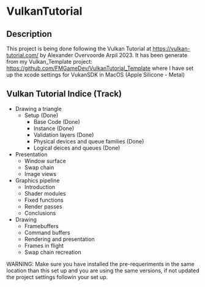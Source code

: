 # VulkanTutorial

## Description
This project is being done following the Vulkan Tutorial at https://vulkan-tutorial.com/ by Alexander Overvoorde Arpil 2023.
It has been generate from my Vulkan_Template project: https://github.com/FMGameDev/VulkanTutorial_Template where I have set up the xcode settings for VukanSDK in MacOS (Apple Silicone - Metal)

## Vulkan Tutorial Indice (Track)
- Drawing a triangle
  - Setup (Done)
    - Base Code (Done)
    - Instance (Done)
    - Validation layers (Done)
    - Physical devices and queue families (Done)
    - Logical deices and queues (Done)
- Presentation
  - Window surface
  - Swap chain
  - Image views
- Graphics pipeline
  - Introduction
  - Shader modules
  - Fixed functions
  - Render passes
  - Conclusions
- Drawing
  -  Framebuffers
  -  Command buffers
  -  Rendering and presentation
  -  Frames in flight
  -  Swap chain recreation

WARNING: Make sure you have installed the pre-requeriments in the same location than this set up and you are using the same versions, if not updated the project settings followin your set up.
